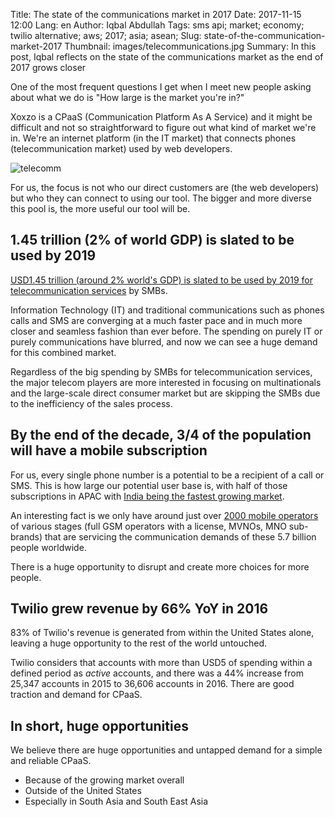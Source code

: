 Title: The state of the communications market in 2017
Date: 2017-11-15 12:00
Lang: en
Author: Iqbal Abdullah
Tags: sms api; market; economy; twilio alternative; aws; 2017; asia; asean;
Slug: state-of-the-communication-market-2017
Thumbnail: images/telecommunications.jpg
Summary: In this post, Iqbal reflects on the state of the communications market as the end of 2017 grows closer

One of the most frequent questions I get when I meet new people asking about
what we do is "How large is the market you're in?"

Xoxzo is a CPaaS (Communication Platform As A Service) and it might be difficult
and not so straightforward to figure out what kind of market we're in. We're an
internet platform (in the IT market) that connects phones (telecommunication
market) used by web developers. 

![telecomm](/images/telecommunications.jpg)


For us, the focus is not who our direct customers are (the web developers) but
who they can connect to using our tool. The bigger and more diverse this pool
is, the more useful our tool will be.

## 1.45 trillion (2% of world GDP) is slated to be used by 2019

[USD1.45 trillion (around 2% world's GDP) is slated to be used by 2019 for
telecommunication
services](https://www.huffingtonpost.com/ed-wynn/2016-telecommunications-t_b_9078948.html) by SMBs.

Information Technology (IT) and traditional communications such as phones calls and SMS
are converging at a much faster pace and in much more closer and seamless fashion than ever before.
The spending on purely IT or purely communications have blurred, and now we can
see a huge demand for this combined market.

Regardless of the big spending by SMBs for telecommunication services, the major telecom players
are more interested in focusing on multinationals and the large-scale direct consumer market but
are skipping the SMBs due to the inefficiency of the sales process.

## By the end of the decade, 3/4 of the population will have a mobile subscription

For us, every single phone number is a potential to be a recipient of a call or
SMS. This is how large our potential user base is, with half of those subscriptions in APAC
with [India being the fastest growing
market](http://www.thedrum.com/news/2017/07/24/mobile-users-surpass-55bn-2022-fueled-growth-india-and-china).

An interesting fact is we only have around just over
[2000 mobile operators](https://www.quora.com/How-many-mobile-operators-are-there-worldwide)
of various stages (full GSM operators with a license, MVNOs, MNO sub-brands) that are servicing
the communication demands of these 5.7 billion people worldwide.

There is a huge opportunity to disrupt and create more choices for more people.

## Twilio grew revenue by 66% YoY in 2016

83% of Twilio's revenue is generated from within the United States alone,
leaving a huge opportunity to the rest of the world untouched. 

Twilio considers that accounts with more than USD5 of spending within a defined period as _active_ accounts,
and there was a 44% increase from 25,347 accounts in 2015 to 36,606 accounts in 2016.
There are good traction and demand for CPaaS.

## In short, huge opportunities

We believe there are huge opportunities and untapped demand for a simple and
reliable CPaaS.

* Because of the growing market overall
* Outside of the United States
* Especially in South Asia and South East Asia

